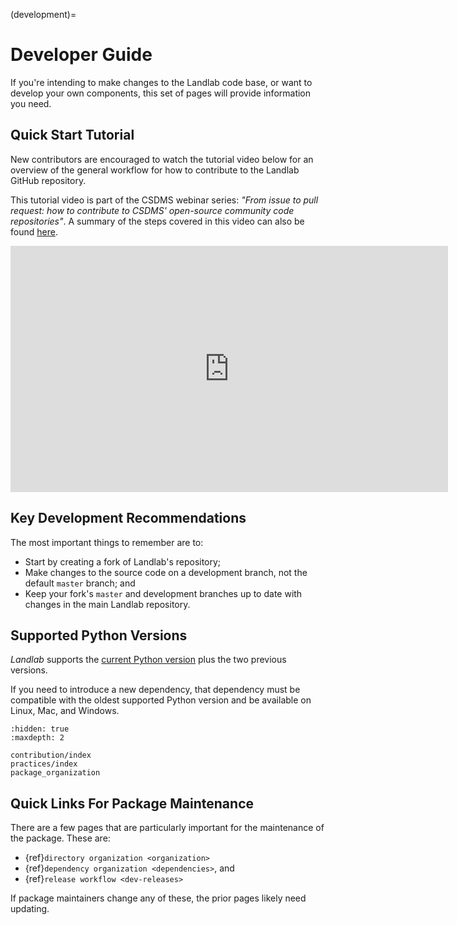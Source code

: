 (development)=

# Developer Guide

If you're intending to make changes to the Landlab code base, or want to
develop your own components, this set of pages will provide information you
need.

## Quick Start Tutorial
New contributors are encouraged to watch the tutorial video below for an overview of
the general workflow for how to contribute to the Landlab GitHub repository.

This tutorial video is part of the CSDMS webinar series: *"From issue to pull request:
how to contribute to CSDMS' open-source community code repositories"*.
A summary of the steps covered in this video can also be found
[here](https://csdms.colorado.edu/wiki/Presenters-0697).

<div align="center">
  <iframe
      width="700"
      height="394"
      src="https://www.youtube.com/embed/YuFhdzVZUFI?start=0"
      title="From issue to pull request: how to contribute to CSDMS' open-source
      community code repositories"
      frameborder="0"
      allow="accelerometer; autoplay; clipboard-write; encrypted-media; gyroscope;
      picture-in-picture"
      allowfullscreen>
  </iframe>
</div>

## Key Development Recommendations

The most important things to remember are to:

- Start by creating a fork of Landlab's repository;
- Make changes to the source code on a development branch, not the default
  `master` branch; and
- Keep your fork's `master` and development branches up to date with changes
  in the main Landlab repository.

## Supported Python Versions

*Landlab* supports the [current Python version](https://devguide.python.org/versions/)
plus the two previous versions.

If you need to introduce a new dependency, that dependency must be compatible
with the oldest supported Python version and be available on Linux, Mac, and Windows.

```{toctree}
:hidden: true
:maxdepth: 2

contribution/index
practices/index
package_organization
```

## Quick Links For Package Maintenance

There are a few pages that are particularly important for the maintenance of
the package. These are:

- {ref}`directory organization <organization>`
- {ref}`dependency organization <dependencies>`, and
- {ref}`release workflow <dev-releases>`

If package maintainers change any of these, the prior pages likely need
updating.
